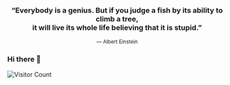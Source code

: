 <div align="center">
  <h3>
    “Everybody is a genius. But if you judge a fish by its ability to climb a tree,<br>it will live its whole life believing that it is stupid.”
  </h3>
  <small>― Albert Einstein</small>
</div>  

### Hi there 👋  
![Visitor Count](https://profile-counter.glitch.me/ColstonBod-oy/count.svg)


